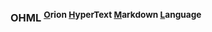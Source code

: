 <h3>OHML <sup><a href="#">O</a>rion <a href="#">H</a>yperText <a href="#">M</a>arkdown <a href="#">L</a>anguage</sup></h3>
